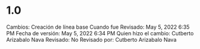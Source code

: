 # 1.0

Cambios: Creación de línea base
Cuando fue Revisado: May 5, 2022 6:35 PM
Fecha de  versión: May 5, 2022 6:34 PM
Quien hizo el cambio: Cutberto Arizabalo Nava
Revisado: No
Revisado por: Cutberto Arizabalo Nava